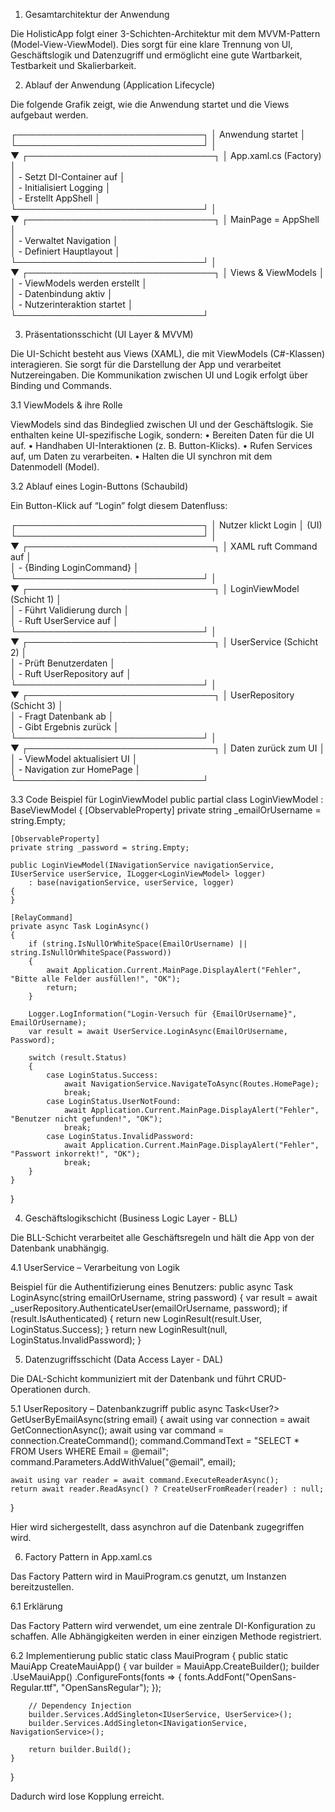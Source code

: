 1. Gesamtarchitektur der Anwendung

Die HolisticApp folgt einer 3-Schichten-Architektur mit dem MVVM-Pattern (Model-View-ViewModel). Dies sorgt für eine klare Trennung von UI, Geschäftslogik und Datenzugriff und ermöglicht eine gute Wartbarkeit, Testbarkeit und Skalierbarkeit.

2. Ablauf der Anwendung (Application Lifecycle)

Die folgende Grafik zeigt, wie die Anwendung startet und die Views aufgebaut werden.

┌──────────────────────────────┐
│      Anwendung startet       │
└──────────────────────────────┘
            │  
            ▼
┌──────────────────────────────┐
│    App.xaml.cs (Factory)     │  
│ - Setzt DI-Container auf     │  
│ - Initialisiert Logging      │  
│ - Erstellt AppShell          │  
└──────────────────────────────┘
            │  
            ▼
┌──────────────────────────────┐
│      MainPage = AppShell     │  
│ - Verwaltet Navigation       │  
│ - Definiert Hauptlayout      │  
└──────────────────────────────┘
            │  
            ▼
┌──────────────────────────────┐
│    Views & ViewModels        │  
│ - ViewModels werden erstellt │  
│ - Datenbindung aktiv         │  
│ - Nutzerinteraktion startet  │  
└──────────────────────────────┘


3. Präsentationsschicht (UI Layer & MVVM)

Die UI-Schicht besteht aus Views (XAML), die mit ViewModels (C#-Klassen) interagieren. Sie sorgt für die Darstellung der App und verarbeitet Nutzereingaben. Die Kommunikation zwischen UI und Logik erfolgt über Binding und Commands.

3.1 ViewModels & ihre Rolle

ViewModels sind das Bindeglied zwischen UI und der Geschäftslogik. Sie enthalten keine UI-spezifische Logik, sondern:
	•	Bereiten Daten für die UI auf.
	•	Handhaben UI-Interaktionen (z. B. Button-Klicks).
	•	Rufen Services auf, um Daten zu verarbeiten.
	•	Halten die UI synchron mit dem Datenmodell (Model).

3.2 Ablauf eines Login-Buttons (Schaubild)

Ein Button-Klick auf “Login” folgt diesem Datenfluss:

┌──────────────────────────────┐
│      Nutzer klickt Login     │  (UI)
└──────────────────────────────┘
            │  
            ▼
┌──────────────────────────────┐
│   XAML ruft Command auf      │  
│ - {Binding LoginCommand}     │  
└──────────────────────────────┘
            │  
            ▼
┌──────────────────────────────┐
│  LoginViewModel (Schicht 1)  │  
│ - Führt Validierung durch    │  
│ - Ruft UserService auf       │  
└──────────────────────────────┘
            │  
            ▼
┌──────────────────────────────┐
│  UserService (Schicht 2)     │  
│ - Prüft Benutzerdaten        │  
│ - Ruft UserRepository auf    │  
└──────────────────────────────┘
            │  
            ▼
┌──────────────────────────────┐
│  UserRepository (Schicht 3)  │  
│ - Fragt Datenbank ab         │  
│ - Gibt Ergebnis zurück       │  
└──────────────────────────────┘
            │  
            ▼
┌──────────────────────────────┐
│  Daten zurück zum UI         │  
│ - ViewModel aktualisiert UI  │  
│ - Navigation zur HomePage    │  
└──────────────────────────────┘

3.3 Code Beispiel für LoginViewModel
public partial class LoginViewModel : BaseViewModel
{
    [ObservableProperty]
    private string _emailOrUsername = string.Empty;

    [ObservableProperty]
    private string _password = string.Empty;

    public LoginViewModel(INavigationService navigationService, IUserService userService, ILogger<LoginViewModel> logger)
        : base(navigationService, userService, logger)
    {
    }

    [RelayCommand]
    private async Task LoginAsync()
    {
        if (string.IsNullOrWhiteSpace(EmailOrUsername) || string.IsNullOrWhiteSpace(Password))
        {
            await Application.Current.MainPage.DisplayAlert("Fehler", "Bitte alle Felder ausfüllen!", "OK");
            return;
        }

        Logger.LogInformation("Login-Versuch für {EmailOrUsername}", EmailOrUsername);
        var result = await UserService.LoginAsync(EmailOrUsername, Password);

        switch (result.Status)
        {
            case LoginStatus.Success:
                await NavigationService.NavigateToAsync(Routes.HomePage);
                break;
            case LoginStatus.UserNotFound:
                await Application.Current.MainPage.DisplayAlert("Fehler", "Benutzer nicht gefunden!", "OK");
                break;
            case LoginStatus.InvalidPassword:
                await Application.Current.MainPage.DisplayAlert("Fehler", "Passwort inkorrekt!", "OK");
                break;
        }
    }
}

4. Geschäftslogikschicht (Business Logic Layer - BLL)

Die BLL-Schicht verarbeitet alle Geschäftsregeln und hält die App von der Datenbank unabhängig.

4.1 UserService – Verarbeitung von Logik

Beispiel für die Authentifizierung eines Benutzers:
public async Task<LoginResult> LoginAsync(string emailOrUsername, string password)
{
    var result = await _userRepository.AuthenticateUser(emailOrUsername, password);
    if (result.IsAuthenticated)
    {
        return new LoginResult(result.User, LoginStatus.Success);
    }
    return new LoginResult(null, LoginStatus.InvalidPassword);
}

5. Datenzugriffsschicht (Data Access Layer - DAL)

Die DAL-Schicht kommuniziert mit der Datenbank und führt CRUD-Operationen durch.

5.1 UserRepository – Datenbankzugriff
public async Task<User?> GetUserByEmailAsync(string email)
{
    await using var connection = await GetConnectionAsync();
    await using var command = connection.CreateCommand();
    command.CommandText = "SELECT * FROM Users WHERE Email = @email";
    command.Parameters.AddWithValue("@email", email);

    await using var reader = await command.ExecuteReaderAsync();
    return await reader.ReadAsync() ? CreateUserFromReader(reader) : null;
}

Hier wird sichergestellt, dass asynchron auf die Datenbank zugegriffen wird.

6. Factory Pattern in App.xaml.cs

Das Factory Pattern wird in MauiProgram.cs genutzt, um Instanzen bereitzustellen.

6.1 Erklärung

Das Factory Pattern wird verwendet, um eine zentrale DI-Konfiguration zu schaffen. Alle Abhängigkeiten werden in einer einzigen Methode registriert.

6.2 Implementierung
public static class MauiProgram
{
    public static MauiApp CreateMauiApp()
    {
        var builder = MauiApp.CreateBuilder();
        builder
            .UseMauiApp<App>()
            .ConfigureFonts(fonts =>
            {
                fonts.AddFont("OpenSans-Regular.ttf", "OpenSansRegular");
            });

        // Dependency Injection
        builder.Services.AddSingleton<IUserService, UserService>();
        builder.Services.AddSingleton<INavigationService, NavigationService>();

        return builder.Build();
    }
}

Dadurch wird lose Kopplung erreicht.
